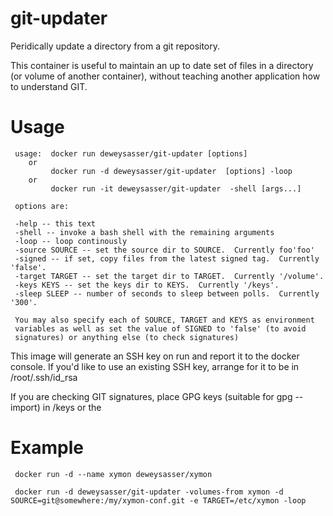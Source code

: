 git-updater
===========

Peridically update a directory from a git repository.

This container is useful to maintain an up to date set of files in a
directory (or volume of another container), without teaching another
application how to understand GIT.


Usage
=====

     usage:  docker run deweysasser/git-updater [options]
        or
             docker run -d deweysasser/git-updater  [options] -loop
        or
             docker run -it deweysasser/git-updater  -shell [args...]
     
     options are:
     
     -help -- this text
     -shell -- invoke a bash shell with the remaining arguments
     -loop -- loop continously
     -source SOURCE -- set the source dir to SOURCE.  Currently foo'foo'
     -signed -- if set, copy files from the latest signed tag.  Currently 'false'.
     -target TARGET -- set the target dir to TARGET.  Currently '/volume'.
     -keys KEYS -- set the keys dir to KEYS.  Currently '/keys'.
     -sleep SLEEP -- number of seconds to sleep between polls.  Currently '300'.
          
     You may also specify each of SOURCE, TARGET and KEYS as environment
     variables as well as set the value of SIGNED to 'false' (to avoid
     signatures) or anything else (to check signatures)


This image will generate an SSH key on run and report it to the docker
console.  If you'd like to use an existing SSH key, arrange for it to
be in /root/.ssh/id_rsa

If you are checking GIT signatures, place GPG keys (suitable for gpg --import) in /keys or the 


Example
=======

     docker run -d --name xymon deweysasser/xymon

     docker run -d deweysasser/git-updater -volumes-from xymon -d SOURCE=git@somewhere:/my/xymon-conf.git -e TARGET=/etc/xymon -loop